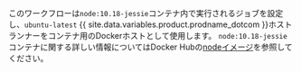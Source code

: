 このワークフローは`node:10.18-jessie`コンテナ内で実行されるジョブを設定し、`ubuntu-latest` {{ site.data.variables.product.prodname_dotcom }}ホストランナーをコンテナ用のDockerホストとして使用します。 `node:10.18-jessie`コンテナに関する詳しい情報についてはDocker Hubの[nodeイメージ](https://hub.docker.com/_/node)を参照してください。
